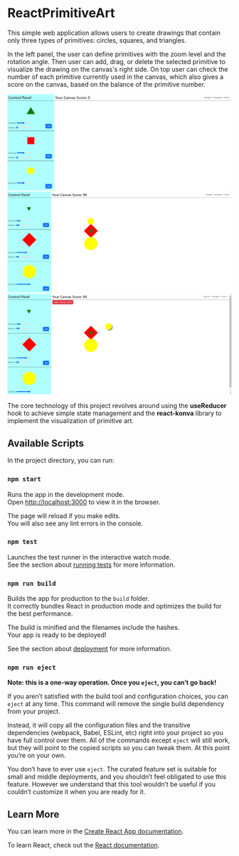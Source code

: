 # ReactPrimitiveArt

This simple web application allows users to create drawings that contain only three types of primitives: circles, squares, and triangles.

In the left panel, the user can define primitives with the zoom level and the rotation angle. Then user can add, drag, or delete the selected primitive to visualize the drawing on the canvas's right side. On top user can check the number of each primitive currently used in the canvas, which also gives a score on the canvas, based on the balance of the primitive number.

<img src="https://github.com/chrisnumber49/React-Primitive-Art/blob/main/screen%20shot/Screenshot%202024-09-19%20004807.png" width="700" >
<img src="https://github.com/chrisnumber49/React-Primitive-Art/blob/main/screen%20shot/Screenshot%202024-09-19%20004914.png" width="700" >
<img src="https://github.com/chrisnumber49/React-Primitive-Art/blob/main/screen%20shot/Screenshot%202024-09-19%20004934.png" width="700" >

The core technology of this project revolves around using the **useReducer** hook to achieve simple state management and the **react-konva** library to implement the visualization of primitive art.

## Available Scripts

In the project directory, you can run:

### `npm start`

Runs the app in the development mode.\
Open [http://localhost:3000](http://localhost:3000) to view it in the browser.

The page will reload if you make edits.\
You will also see any lint errors in the console.

### `npm test`

Launches the test runner in the interactive watch mode.\
See the section about [running tests](https://facebook.github.io/create-react-app/docs/running-tests) for more information.

### `npm run build`

Builds the app for production to the `build` folder.\
It correctly bundles React in production mode and optimizes the build for the best performance.

The build is minified and the filenames include the hashes.\
Your app is ready to be deployed!

See the section about [deployment](https://facebook.github.io/create-react-app/docs/deployment) for more information.

### `npm run eject`

**Note: this is a one-way operation. Once you `eject`, you can’t go back!**

If you aren’t satisfied with the build tool and configuration choices, you can `eject` at any time. This command will remove the single build dependency from your project.

Instead, it will copy all the configuration files and the transitive dependencies (webpack, Babel, ESLint, etc) right into your project so you have full control over them. All of the commands except `eject` will still work, but they will point to the copied scripts so you can tweak them. At this point you’re on your own.

You don’t have to ever use `eject`. The curated feature set is suitable for small and middle deployments, and you shouldn’t feel obligated to use this feature. However we understand that this tool wouldn’t be useful if you couldn’t customize it when you are ready for it.

## Learn More

You can learn more in the [Create React App documentation](https://facebook.github.io/create-react-app/docs/getting-started).

To learn React, check out the [React documentation](https://reactjs.org/).
